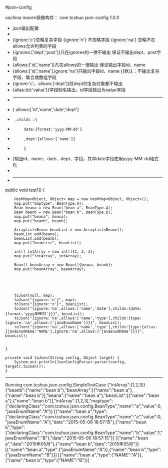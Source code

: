 #json-config

oschina maven镜像构件：
<dependency>
  <groupId>com.tcshuo</groupId>
  <artifactId>json-config</artifactId>
  <version>1.0.0</version>
</dependency>

 * json输出配置
 *
 * {ignore:'c'}忽略复杂字段 {ignore:'n'} 不忽略字段 {ignore:'na'} 忽略不在allows允许列表的字段
 * {ignores:['dept','post']}凡在ignores的一律不输出 保证不输出dept、post字段
 * {allows:['id','name']}凡在allows的一律输出 保证输出字段id、name
 * {allows:['id','name'],ignore:'na'}只输出字段id、name {}默认：不输出复杂字段、集合或数组字段
 * {ignore:'c'，allows:['dept']}除dept的复杂对象都不输出
 * {alias:{id:'value'}}字段别名输出，id字段输出为value字段
 * --------------------------------------------------------------------------------
 * {    allows:['id','name','date','dept']
 *      ,childs :{
 *          date:{format:'yyyy-MM-dd'} 
 *          ,dept:{allows:['name']}
 *          }
 * }输出id、name、date、dept、字段，其中date字段使用yyyy-MM-dd格式化
 * 
 * --------------------------------------------------------------------------------


 public void test1() {

        HashMap<Object, Object> map = new HashMap<Object, Object>();
        map.put("maptype", BeanType.A);
        Bean beana = new Bean("bean a", BeanType.A);
        Bean beanb = new Bean("bean b", BeanType.B);
        map.put("beana", beana);
        map.put("beanb", beanb);

        ArrayList<Bean> beanList = new ArrayList<Bean>();
        beanList.add(beana);
        beanList.add(beanb);
        map.put("beanList", beanList);

        int[] intArray = new int[]{1, 2, 3};
        map.put("intArray", intArray);

        Bean[] beanArray = new Bean[]{beana, beanb};
        map.put("beanArray", beanArray);
        
        
        

     
        toJson(null, map);
        toJson("{ignore:'n'}", map);
        toJson("{ignore:'n'}", beanList);
        toJson("{ignore:'na',allows:['name','date'],childs:{date:{format:'yyyy年MM月'}}}", beanList);
        toJson("{ignore:'na',allows:['name','type'],childs:{type:{ignore:'na',allows:['javaEnumName']}}}", beanList);
        toJson("{ignore:'na',allows:['name','type'],childs:{type:{alias:{javaEnumName:'NAME'},ignore:'na',allows:['javaEnumName']}}}", beanList);


    }

    private void toJson(String config, Object target) {
        System.out.println(JsonConfigParser.parser(config, target).toJson());
    }



------------------------------------------------------------------------------------------
Running com.tcshuo.json.config.SimpleTestCase
{"intArray":[1,2,3]}
{"beanb":{"name":"bean b"},"beanArray":[{"name":"bean a"},{"name":"bean b"}],"beana":{"name":"bean a"},"beanList":[{"name":"bean a"},{"name":"bean b"}],"intArray":[1,2,3],"maptype":{"declaringClass":"com.tcshuo.json.config.BeanType","name":"a","value":0,"javaEnumName":"A"}}
[{"name":"bean a","type":{"declaringClass":"com.tcshuo.json.config.BeanType","name":"a","value":0,"javaEnumName":"A"},"date":"2015-05-06 18:57:15"},{"name":"bean b","type":{"declaringClass":"com.tcshuo.json.config.BeanType","name":"b","value":1,"javaEnumName":"B"},"date":"2015-05-06 18:57:15"}]
[{"name":"bean a","date":"2015年05月"},{"name":"bean b","date":"2015年05月"}]
[{"name":"bean a","type":{"javaEnumName":"A"}},{"name":"bean b","type":{"javaEnumName":"B"}}]
[{"name":"bean a","type":{"NAME":"A"}},{"name":"bean b","type":{"NAME":"B"}}]